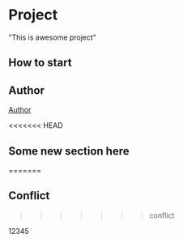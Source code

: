 # Project
"This is awesome project"
## How to start

## Author
[Author](author.md)


<<<<<<< HEAD
## Some new section here
=======
## Conflict
>>>>>>> conflict


12345
